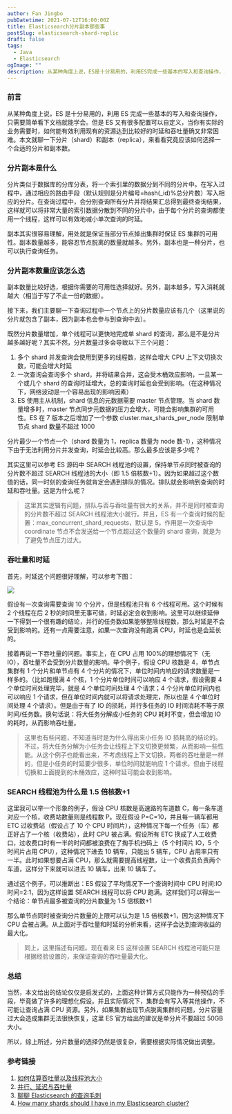 ```yaml
---
author: Fan Jingbo
pubDatetime: 2021-07-12T16:00:00Z
title: Elasticsearch分片副本那些事
postSlug: elasticsearch-shard-replic
draft: false
tags:
  - Java
  - Elasticsearch
ogImage: ""
description: 从某种角度上说，ES是十分易用的，利用ES完成一些基本的写入和查询操作，只需要简单看下文档就能学会。但是ES又有很多配置可以自定义，当你有实际的业务需要时，如何能有效利用现有的资源达到比较好的时延和吞吐量确又非常困难。本文就聊一下分片（shard）和副本（replica），来看看究竟应该如何选择一个合适的分片和副本数。
---
```


### 前言

从某种角度上说，ES 是十分易用的，利用 ES 完成一些基本的写入和查询操作，只需要简单看下文档就能学会。但是 ES 又有很多配置可以自定义，当你有实际的业务需要时，如何能有效利用现有的资源达到比较好的时延和吞吐量确又非常困难。本文就聊一下分片（shard）和副本（replica），来看看究竟应该如何选择一个合适的分片和副本数。

### 分片副本是什么

分片类似于数据库的分库分表，将一个索引里的数据分到不同的分片中。在写入过程中，通过相应的路由手段（默认规则是分片编号=hash(\_id)%总分片数）写入相应的分片。在查询过程中，会分别查询所有分片并将结果汇总得到最终查询结果，这样就可以将非常大量的索引数据分散到不同的分片中，由于每个分片的查询都使用一个线程，这样可以有效地减小单次查询的时延。

副本其实很容易理解，用处就是保证当部分节点掉出集群时保证 ES 集群的可用性。副本数量越多，能容忍节点脱离的数量就越多。另外，副本也是一种分片，也可以执行查询任务。

### 分片副本数量应该怎么选

副本数量比较好选，根据你需要的可用性选择就好。另外，副本越多，写入消耗就越大（相当于写了不止一份的数据）。

接下来，我们主要聊一下查询过程中一个节点上的分片数量应该有几个（这里说的分片就包含了副本，因为副本也会参与到查询中去）。

既然分片数量增加，单个线程可以更快地完成单 shard 的查询，那么是不是分片越多越好呢？其实不然，分片数量过多会导致以下三个问题：

1. 多个 shard 并发查询会使用到更多的线程数，这样会增大 CPU 上下文切换次数，可能会增大时延
2. 一次查询会查询多个 shard，并将结果合并，这会受木桶效应影响，一旦某一个或几个 shard 的查询时延增大，总的查询时延也会受到影响。（在这种情况下，网络波动是一个容易出现的影响因素）
3. ES 使用主从机制，shard 信息的元数据需要 master 节点管理。当 shard 数量增多时，master 节点同步元数据的压力会增大，可能会影响集群的可用性。ES 在 7 版本之后增加了一个参数 cluster.max_shards_per_node 限制单节点 shard 数量不超过 1000

分片最少一个节点一个（shard 数量为 1，replica 数量为 node 数-1），这种情况下由于无法利用分片并发查询，时延会比较高。那么最多应该是多少呢？

其实这里可以参考 ES 源码中 SEARCH 线程池的设置，保持单节点同时被查询的分片数不超过 SEARCH 线程池的大小（即 1.5 倍核数+1）。因为如果超过这个数值的话，同一时刻的查询任务就肯定会遇到排队的情况。排队就会影响到查询的时延和吞吐量。这是为什么呢？

> 这里其实逻辑有问题，排队与否与吞吐量有很大的关系，并不是同时被查询的分片数不超过 SEARCH 线程池大小就行。并且，ES 有一个查询时候的配置：max_concurrent_shard_requests，默认是 5，作用是一次查询中 coordinate 节点不会发送给一个节点超过这个数量的 shard 查询，就是为了避免节点压力过大。

### 吞吐量和时延

首先，时延这个问题很好理解，可以参考下图：

![](/assets/no-split.png)

假设有一次查询需要查询 10 个分片，但是线程池只有 6 个线程可用。这个时候有 2 个线程在后 2 秒的时间里无事可做，时延必定会收到影响。这里可以继续延伸一下得到一个很有趣的结论，并行的任务数如果能够整除线程数，那么时延是不会受到影响的。还有一点需要注意，如果一次查询没有跑满 CPU，时延也是会延长的。

接着再说一下吞吐量的问题。事实上，在 CPU 占用 100%的理想情况下（无 IO），吞吐量不会受到分片数量的影响。举个例子，假设 CPU 核数是 4，单节点集群有 1 个分片和单节点有 4 个分片的情况下，单位时间内响应的请求数量是一样多的。（比如跑慢满 4 个核，1 个分片单位时间可以响应 4 个请求，假设需要 4 个单位时间处理完毕，就是 4 个单位时间处理 4 个请求；4 个分片单位时间内也可以响应 1 个请求，但在单位时间内就可以将请求处理完，所以也是 4 个单位时间处理 4 个请求）。但是由于有了 IO 的损耗，并行多任务的 IO 时间消耗不等于原时间/任务数。换句话说：将大任务分解成小任务的 CPU 耗时不变，但会增加 IO 的耗时，从而影响吞吐量。

> 这里也有些问题，不知道当时是为什么得出来小任务 IO 损耗高的结论的。不过，将大任务分解为小任务会让线程上下文切换更频繁，从而影响一些性能。从这个例子也能看出来，不考虑线程上下文切换，两者的吞吐量是一样的，但是小任务的时延要少很多，单位时间就能响应 1 个请求。但由于线程切换和上面提到的木桶效应，这种时延可能会收到影响。

### SEARCH 线程池为什么是 1.5 倍核数+1

这里我可以举一个形象的例子，假设 CPU 核数是高速路的车道数 C，每一条车道对应一个核，收费站数量则是线程数 P。现在假设 P=C=10，并且每一辆车都用 ETC 过收费站（假设占了 10 个 CPU 时间片），这种情况下每一个任务（车）都正好占了一个核（收费站），此时 CPU 被占满。假设所有 ETC 换成了人工收费口，过收费口时有一半的时间都被浪费在了掏手机扫码上（5 个时间片 IO，5 个时间片占用 CPU），这种情况下进去 10 辆车，只能出 5 辆车，CPU 占用率只有一半。此时如果想要占满 CPU，那么就需要提高线程数，让一个收费员负责两个车道，这样分下来就可以进去 10 辆车，出来 10 辆车了。

通过这个例子，可以推断出：ES 假设了平均情况下一个查询时间中 CPU 时间:IO 时间=2:1，因为这样设置 SEARCH 线程可以将 CPU 跑满。这样我们可以得出一个结论：单节点最多被查询的分片数量为 1.5 倍核数+1

那么单节点同时被查询分片数量的上限可以认为是 1.5 倍核数+1，因为这种情况下 CPU 会被占满。从上面对于吞吐量和时延的分析来看，这样子会达到查询收益的最大化。

> 同上，这里描述有问题。现在看来 ES 这样设置 SEARCH 线程池可能只是根据经验设置的，来保证查询的吞吐量最大化。

### 总结

当然，本文给出的结论仅仅是启发式的，上面这种计算方式只能作为一种预估的手段，毕竟做了许多的理想化假设。并且实际情况下，集群会有写入等其他操作，不可能让查询占满 CPU 资源。另外，如果集群出现节点脱离集群的问题，分片容量过大会造成集群无法很快恢复，这里 ES 官方给出的建议是单分片不要超过 50GB 大小。

所以，综上所述，分片数量的选择仍然是很复杂，需要根据实际情况做出调整。

### 参考链接

1. [如何估算吞吐量以及线程池大小](https://chanjarster.github.io/post/concurrent-programming/throughput-and-thread-pool-size/)
2. [并行、延迟与吞吐量](https://chanjarster.github.io/post/concurrent-programming/parallel-latency-throughput/)
3. [聊聊 Elasticsearch 的查询毛刺](https://www.easyice.cn/archives/361)
4. [How many shards should I have in my Elasticsearch cluster?](https://www.elastic.co/blog/how-many-shards-should-i-have-in-my-elasticsearch-cluster)
